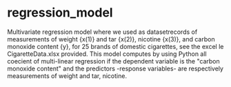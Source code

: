 # regression_model
Multivariate regression model where we used as datasetrecords of measurements of weight {x(1)} and tar {x(2)}, nicotine {x(3)}, and carbon monoxide
content {y}, for 25 brands of domestic cigarettes, see the excel le CigaretteData.xlsx provided.
This model computes by using Python all coecient of multi-linear regression if the dependent variable is the "carbon monoxide content" 
and the predictors -response variables- are respectively measurements of weight and tar, nicotine.
